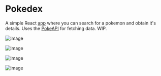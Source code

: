 # Pokedex

A simple React [app](https://6620301b5fc4e693b45038cb--papaya-licorice-57219f.netlify.app/) where you can search for a pokemon and obtain it's details. Uses the [PokeAPI](https://pokeapi.co/docs/v2) for fetching data. 
WIP.

![image](https://github.com/Abhishek532/pokedex/assets/42097564/0ee28e7b-ab93-4873-bbf5-4ae22b129c99)

![image](https://github.com/Abhishek532/pokedex/assets/42097564/85ab6b64-c6ca-4778-bfcd-e73740b31b37)

![image](https://github.com/Abhishek532/pokedex/assets/42097564/35c3dc62-ec68-4a11-bd49-4ed84c8163c6)

![image](https://github.com/Abhishek532/pokedex/assets/42097564/1be85277-78fd-416e-99b5-8039d68e4f64)
